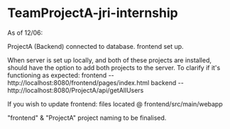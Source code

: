 # TeamProjectA-jri-internship

As of 12/06:

ProjectA (Backend) connected to database.
frontend set up.

When server is set up locally, and both of these projects are installed, should have the option to add both projects to the server.
	To clarify if it's functioning as expected:
		frontend -- http://localhost:8080/frontend/pages/index.html
		backend -- http://localhost:8080/ProjectA/api/getAllUsers
		
If you wish to update frontend:
files located @ frontend/src/main/webapp

"frontend" & "ProjectA" project naming to be finalised.

		
